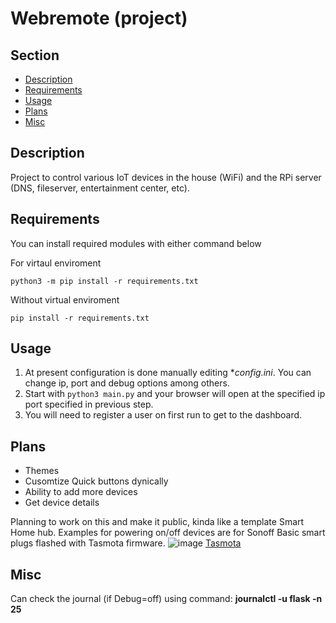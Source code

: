 # Webremote (project)

## Section
- [Description](#description)
- [Requirements](#requirements)
- [Usage](#usage)
- [Plans](#plans)
- [Misc](#misc)


## Description

Project to control various IoT devices in the house (WiFi) and the RPi server (DNS, fileserver, entertainment center, etc).


## Requirements

You can install required modules with either command below

For virtaul enviroment
```
python3 -m pip install -r requirements.txt
```

Without virtual enviroment
```
pip install -r requirements.txt
```


## Usage

1. At present configuration is done manually editing **config.ini*. You can change ip, port and debug options among others.
2. Start with `python3 main.py` and your browser will open at the specified ip port specified in previous step.
3. You will need to register a user on first run to get to the dashboard.


## Plans

- Themes
- Cusomtize Quick buttons dynically
- Ability to add more devices
- Get device details

Planning to work on this and make it public, kinda like a template Smart Home hub.
Examples for powering on/off devices are for Sonoff Basic smart plugs flashed with Tasmota firmware.
![image](https://github.com/zdssdavidb/Webremote/assets/58611751/c500e8af-9cf0-4eea-b590-d1427265c0de)
[Tasmota](https://tasmota.github.io/docs/)


## Misc

Can check the journal (if Debug=off) using command: **journalctl -u flask -n 25**
